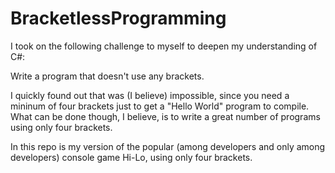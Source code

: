 # BracketlessProgramming

I took on the following challenge to myself to deepen my understanding of C#:

Write a program that doesn't use any brackets.

I quickly found out that was (I believe) impossible, since you need a mininum of four brackets just to get a "Hello World" program to compile. What can be done though, I believe, is to write a great number of programs using only four brackets.

In this repo is my version of the popular (among developers and only among developers) console game Hi-Lo, using only four brackets.
